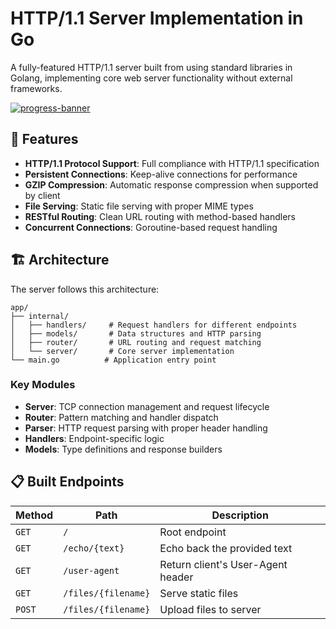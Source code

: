 # HTTP/1.1 Server Implementation in Go
A fully-featured HTTP/1.1 server built from using standard libraries in Golang, implementing core web server functionality without external frameworks.

[![progress-banner](https://backend.codecrafters.io/progress/http-server/31d8b8cb-e848-4753-a6bd-e655a299fc05)](https://app.codecrafters.io/users/codecrafters-bot?r=2qF)



## 🚀 Features

- **HTTP/1.1 Protocol Support**: Full compliance with HTTP/1.1 specification
- **Persistent Connections**: Keep-alive connections for performance
- **GZIP Compression**: Automatic response compression when supported by client
- **File Serving**: Static file serving with proper MIME types
- **RESTful Routing**: Clean URL routing with method-based handlers
- **Concurrent Connections**: Goroutine-based request handling

## 🏗️ Architecture

The server follows this architecture:

```
app/
├── internal/
│   ├── handlers/     # Request handlers for different endpoints
│   ├── models/       # Data structures and HTTP parsing
│   ├── router/       # URL routing and request matching
│   └── server/       # Core server implementation
└── main.go          # Application entry point
```

### Key Modules

- **Server**: TCP connection management and request lifecycle
- **Router**: Pattern matching and handler dispatch
- **Parser**: HTTP request parsing with proper header handling
- **Handlers**: Endpoint-specific logic
- **Models**: Type definitions and response builders

## 📋 Built Endpoints

| Method | Path | Description |
|--------|------|-------------|
| `GET` | `/` | Root endpoint |
| `GET` | `/echo/{text}` | Echo back the provided text |
| `GET` | `/user-agent` | Return client's User-Agent header |
| `GET` | `/files/{filename}` | Serve static files |
| `POST` | `/files/{filename}` | Upload files to server |

